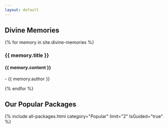 ```yaml
---
layout: default
---
```


<div class="p-5">
<div class="row mt-5">
    <div class="col-md-12">
       <h2 class="text-primary border-bottom-thick"><b>Divine Memories</b></h2>
       </div>
       </div>
    <div class="row box mt-3">    
        {% for memory in site.divine-memories %}       
                <div class="col-md-12" id="{{ include.Name | slugify }}">              
                    <div class="text-secondary"> <b><h3>{{ memory.title }}</h3></b></div>
                     <h4>{{ memory.content  }}</h4>
                     <p> - {{ memory.author  }}</p>   
                </div>
                 <div class="border-bottom-thin"></div>
    {% endfor %}
    </div>    
       <div class="col-md-12 hidden-xs ">
       <h2 class="text-primary center">Our Popular Packages</h2>
       <div class="separator"></div>
        {% include all-packages.html category="Popular" limit="2" IsGuided="true" %}                  
       </div>
       </div>
      
